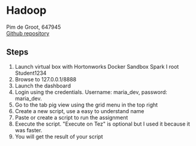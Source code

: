 # Hadoop
<author> Pim de Groot, 647945 <br>
[Github repository](https://github.com/CyberPim/Hadoop/tree/main/Assignment%202) 

## Steps
1. Launch virtual box with Hortonworks Docker Sandbox Spark I root Student1234
2. Browse to 127.0.0.1/8888
3. Launch the dashboard
4. Login using the credentials. Username: maria_dev, password: maria_dev.
5. Go to the tab pig view using the grid menu in the top right
6. Create a new script, use a easy to understand name
7. Paste or create a script to run the assignment
8. Execute the script. "Execute on Tez" is optional but I used it because it was faster. 
9. You will get the result of your script 